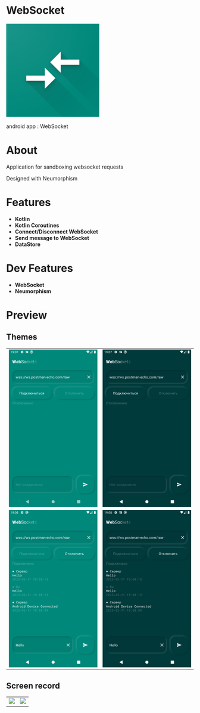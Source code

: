 # WebSocket

<img src="https://github.com/andybeardness/WebSocket-Android/blob/release/app/src/main/1024.png?raw=true" width="250">

android app : WebSocket

# About

Application for sandboxing websocket requests

Designed with Neumorphism

# Features

- **Kotlin**
- **Kotlin Coroutines**
- **Connect/Disconnect WebSocket**
- **Send message to WebSocket**
- **DataStore**

# Dev Features

- **WebSocket**
- **Neumorphism**

# Preview

## Themes

|   |   |
| - | - |
| ![](/preview/il.png) | ![](/preview/id.png) |
| ![](/preview/cl.png) | ![](/preview/cd.png) |

## Screen record

|   |   |
| - | - |
| ![](/preview/rl.gif) | ![](/preview/rd.gif) |
